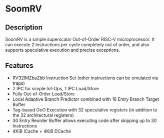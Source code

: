# SoomRV
## Description
SoomRV is a simple superscalar Out-of-Order RISC-V microprocessor. It can execute 2 Instructions per cycle completely out of order,
and also supports speculative execution and precise exceptions.

## Features
- RV32IMZbaZbb Instruction Set (other instructions can be emulated via traps)
- 2 IPC for simple Int-Ops, 1 IPC Load/Store
- Fully Out-of-Order Load/Store
- Local Adaptive Branch Predictor combined with 16 Entry Branch Target Buffer
- Tag-based OoO Execution with 32 speculative registers (in addition to the 32 architectural registers)
- 30 Entry Reorder Buffer allows executing code after skipping up to 30 Instructions
- 4KiB ICache + 4KiB DCache
